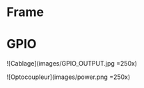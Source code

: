 Frame
======



GPIO
====

![Cablage](images/GPIO_OUTPUT.jpg =250x)

![Optocoupleur](images/power.png =250x)
